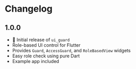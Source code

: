 # Changelog

## 1.0.0

- 🎉 Initial release of `ui_guard`
- Role-based UI control for Flutter
- Provides `Guard`, `AccessGuard`, and `RoleBasedView` widgets
- Easy role check using pure Dart
- Example app included
